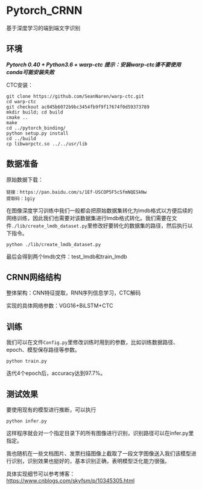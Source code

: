# Pytorch_CRNN

基于深度学习的端到端文字识别

## 环境

***Pytorch 0.40 + Python3.6 + warp-ctc***
***提示：安装warp-ctc请不要使用conda可能安装失败***

CTC安装：

```
git clone https://github.com/SeanNaren/warp-ctc.git
cd warp-ctc
git checkout ac045b6072b9bc3454fb9f9f17674f0d59373789
mkdir build; cd build
cmake ..
make
cd ../pytorch_binding/
python setup.py install
cd ../build
cp libwarpctc.so ../../usr/lib
```

## 数据准备

原始数据下载：
```
链接：https://pan.baidu.com/s/1Ef-USCOP5F5cSfmNQESkNw 
提取码：1giy 
```



在图像深度学习训练中我们一般都会把原始数据集转化为lmdb格式以方便后续的网络训练，因此我们也需要对该数据集进行lmdb格式转化。我们需要在文件```./lib/create_lmdb_dataset.py```里修改好要转化的数据集的路径，然后执行以下指令。
```
python ./lib/create_lmdb_dataset.py
```

最后会得到两个lmdb文件：test_lmdb和train_lmdb


## CRNN网络结构
整体架构：CNN特征提取，RNN序列信息学习，CTC解码



实现的具体网络参数：VGG16+BiLSTM+CTC



## 训练

我们可以在文件```Config.py```里修改训练时用到的参数，比如训练数据路径、epoch、模型保存路径等参数。

```
python train.py
```
迭代4个epoch后，accuracy达到97.7%。



## 测试效果

要使用现有的模型进行推断，可以执行
```
python infer.py 
```

这样程序就会对一个指定目录下的所有图像进行识别，识别路径可以在infer.py里指定。



我也随机在一些文档图片、发票扫描图像上截取了一段文字图像送入我们该模型进行识别，识别效果也挺好的，基本识别正确，表明模型泛化能力很强。


具体实现细节可以参考博客：https://www.cnblogs.com/skyfsm/p/10345305.html
